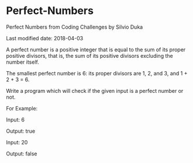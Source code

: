 # Perfect-Numbers
Perfect Numbers from Coding Challenges by Silvio Duka

Last modified date: 2018-04-03 

A perfect number is a positive integer that is equal to the sum of its proper positive divisors, that is, the sum of its positive divisors excluding the number itself. 

The smallest perfect number is 6: its proper divisors are 1, 2, and 3, and 1 + 2 + 3 = 6. 

Write a program which will check if the given input is a perfect number or not. 

For Example: 

Input: 6 

Output: true 

Input: 20 

Output: false 
